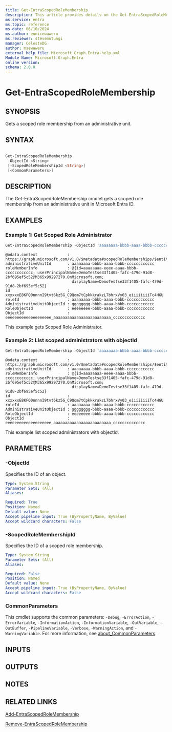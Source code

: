```yaml
---
title: Get-EntraScopedRoleMembership
description: This article provides details on the Get-EntraScopedRoleMembership command.
ms.service: entra
ms.topic: reference
ms.date: 06/10/2024
ms.author: eunicewaweru
ms.reviewer: stevemutungi
manager: CelesteDG
author: msewaweru
external help file: Microsoft.Graph.Entra-help.xml
Module Name: Microsoft.Graph.Entra
online version:
schema: 2.0.0
---
```


# Get-EntraScopedRoleMembership

## SYNOPSIS

Gets a scoped role membership from an administrative unit.

## SYNTAX

```powershell

Get-EntraScopedRoleMembership 
 -ObjectId <String> 
 [-ScopedRoleMembershipId <String>] 
 [<CommonParameters>]
```

## DESCRIPTION

The Get-EntraScopedRoleMembership cmdlet gets a scoped role membership from an administrative unit in Microsoft Entra ID.

## EXAMPLES

### Example 1: Get Scoped Role Administrator

```powershell
Get-EntraScopedRoleMembership -ObjectId 'aaaaaaaa-bbbb-aaaa-bbbb-cccccccccccc' -ScopedRoleMembershipId 'dddddddddddd-bbbb-aaaa-bbbb-cccccccccccc'
```

```output
@odata.context             : https://graph.microsoft.com/v1.0/$metadata#scopedRoleMemberships/$entity
administrativeUnitId       : aaaaaaaa-bbbb-aaaa-bbbb-cccccccccccc
roleMemberInfo             : @{id=aaaaaaaa-eeee-aaaa-bbbb-cccccccccccc; userPrincipalName=DemoTestse33f1405-fafc-479d-91d8-2bf695ef5c52@M365x99297270.OnMicrosoft.com;
                             displayName=DemoTestse33f1405-fafc-479d-91d8-2bf695ef5c52}
id                         : xxxxxxE8KFQ0nnnnI9tvt6kz5G_C9Qom7tCpkkkrakzL7bhrxVy03_eiiiiiiiiTc4HGU
roleId                     : aaaaaaaa-bbbb-aaaa-bbbb-cccccccccccc
AdministrativeUnitObjectId : gggggggg-bbbb-aaaa-bbbb-cccccccccccc
RoleObjectId               : eeeeeeee-bbbb-aaaa-bbbb-cccccccccccc
ObjectId                   : eeeeeeeeeeeeeeeeeeee_aaaaaaaaaaaaaaaaaaaaaaaaa_cccccccccccccc
```

This example gets Scoped Role Administrator.

### Example 2: List scoped administrators with objectId

```powershell
Get-EntraScopedRoleMembership -ObjectId 'aaaaaaaa-bbbb-aaaa-bbbb-cccccccccccc'
```

```output
@odata.context             : https://graph.microsoft.com/v1.0/$metadata#scopedRoleMemberships/$entity
administrativeUnitId       : aaaaaaaa-bbbb-aaaa-bbbb-cccccccccccc
roleMemberInfo             : @{id=aaaaaaaa-eeee-aaaa-bbbb-cccccccccccc; userPrincipalName=DemoTestse33f1405-fafc-479d-91d8-2bf695ef5c52@M365x99297270.OnMicrosoft.com;
                             displayName=DemoTestse33f1405-fafc-479d-91d8-2bf695ef5c52}
id                         : xxxxxxE8KFQ0nnnnI9tvt6kz5G_C9Qom7tCpkkkrakzL7bhrxVy03_eiiiiiiiiTc4HGU
roleId                     : aaaaaaaa-bbbb-aaaa-bbbb-cccccccccccc
AdministrativeUnitObjectId : gggggggg-bbbb-aaaa-bbbb-cccccccccccc
RoleObjectId               : eeeeeeee-bbbb-aaaa-bbbb-cccccccccccc
ObjectId                   : eeeeeeeeeeeeeeeeeeee_aaaaaaaaaaaaaaaaaaaaaaaaa_cccccccccccccc
```

This example list scoped administrators with objectId.

## PARAMETERS

### -ObjectId

Specifies the ID of an object.

```yaml
Type: System.String
Parameter Sets: (All)
Aliases:

Required: True
Position: Named
Default value: None
Accept pipeline input: True (ByPropertyName, ByValue)
Accept wildcard characters: False
```

### -ScopedRoleMembershipId

Specifies the ID of a scoped role membership.

```yaml
Type: System.String
Parameter Sets: (All)
Aliases:

Required: False
Position: Named
Default value: None
Accept pipeline input: True (ByPropertyName, ByValue)
Accept wildcard characters: False
```

### CommonParameters

This cmdlet supports the common parameters: `-Debug`, `-ErrorAction`, `-ErrorVariable`, `-InformationAction`, `-InformationVariable`, `-OutVariable`, `-OutBuffer`, `-PipelineVariable`, `-Verbose`, `-WarningAction`, and `-WarningVariable`. For more information, see [about_CommonParameters](https://go.microsoft.com/fwlink/?LinkID=113216).

## INPUTS

## OUTPUTS

## NOTES

## RELATED LINKS

[Add-EntraScopedRoleMembership](Add-EntraScopedRoleMembership.md)

[Remove-EntraScopedRoleMembership](Remove-EntraScopedRoleMembership.md)